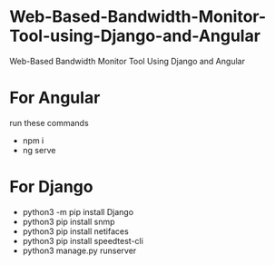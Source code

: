 # Web-Based-Bandwidth-Monitor-Tool-using-Django-and-Angular
Web-Based Bandwidth Monitor Tool Using Django and Angular


# For Angular
run these commands
+ npm i
+ ng serve

# For Django
+ python3 -m pip install Django
+ python3 pip install snmp
+ python3 pip install netifaces
+ python3 pip install speedtest-cli
+ python3 manage.py runserver
